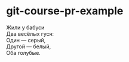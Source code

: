 # git-course-pr-example

Жили у бабуси  
Два весёлых гуся:  
Один — серый,  
Другой — белый,  
Оба голубые.  
